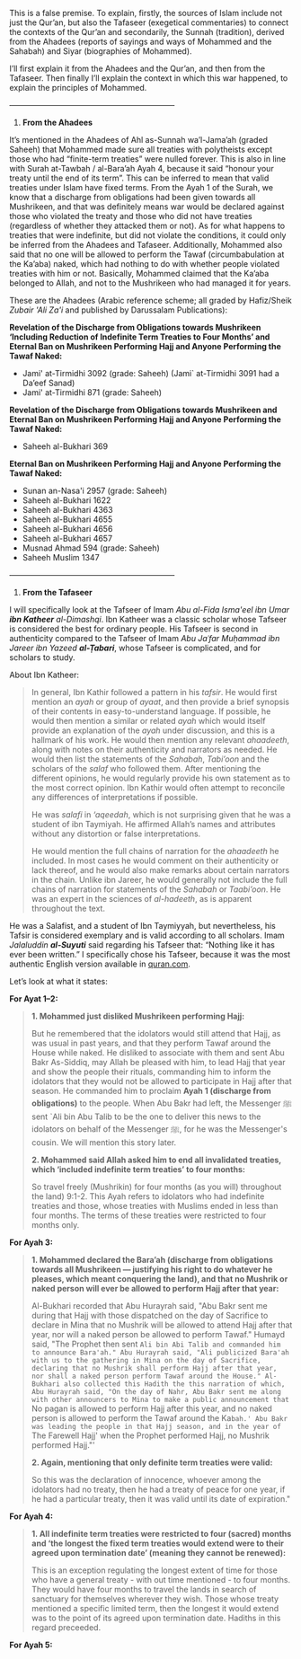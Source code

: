 This is a false premise. To explain, firstly, the sources of Islam include not just the Qur’an, but also the Tafaseer (exegetical commentaries) to connect the contexts of the Qur’an and secondarily, the Sunnah (tradition), derived from the Ahadees (reports of sayings and ways of Mohammed and the Sahabah) and Siyar (biographies of Mohammed).

I’ll first explain it from the Ahadees and the Qur’an, and then from the Tafaseer. Then finally I’ll explain the context in which this war happened, to explain the principles of Mohammed.

—————————————————————

1. **From the Ahadees**

It’s mentioned in the Ahadees of Ahl as-Sunnah wa’l-Jama’ah (graded Saheeh) that Mohammed made sure all treaties with polytheists except those who had “finite-term treaties” were nulled forever. This is also in line with Surah at-Tawbah / al-Bara’ah Ayah 4, because it said “honour your treaty until the end of its term”. This can be inferred to mean that valid treaties under Islam have fixed terms. From the Ayah 1 of the Surah, we know that a discharge from obligations had been given towards all Mushrikeen, and that was definitely means war would be declared against those who violated the treaty and those who did not have treaties (regardless of whether they attacked them or not). As for what happens to treaties that were indefinite, but did not violate the conditions, it could only be inferred from the Ahadees and Tafaseer. Additionally, Mohammed also said that no one will be allowed to perform the Tawaf (circumbabulation at the Ka’aba) naked, which had nothing to do with whether people violated treaties with him or not. Basically, Mohammed claimed that the Ka’aba belonged to Allah, and not to the Mushrikeen who had managed it for years.

These are the Ahadees (Arabic reference scheme; all graded by Hafiz/Sheik _Zubair 'Ali Za'i_ and published by Darussalam Publications):

**Revelation of the Discharge from Obligations towards Mushrikeen ‘Including Reduction of Indefinite Term Treaties to Four Months’ and Eternal Ban on Mushrikeen Performing Hajj and Anyone Performing the Tawaf Naked:**

- Jami' at-Tirmidhi 3092 (grade: Saheeh) (Jami` at-Tirmidhi 3091 had a Da’eef Sanad)
- Jami' at-Tirmidhi 871 (grade: Saheeh)

**Revelation of the Discharge from Obligations towards Mushrikeen and Eternal Ban on Mushrikeen Performing Hajj and Anyone Performing the Tawaf Naked:**

- Saheeh al-Bukhari 369

**Eternal Ban on Mushrikeen Performing Hajj and Anyone Performing the Tawaf Naked:**

- Sunan an-Nasa'i 2957 (grade: Saheeh)
- Saheeh al-Bukhari 1622
- Saheeh al-Bukhari 4363
- Saheeh al-Bukhari 4655
- Saheeh al-Bukhari 4656
- Saheeh al-Bukhari 4657
- Musnad Ahmad 594 (grade: Saheeh)
- Saheeh Muslim 1347

—————————————————————

1. **From the Tafaseer**

I will specifically look at the Tafseer of Imam _Abu al-Fida Isma'eel ibn Umar_ **_ibn Katheer_** _al-Dimashqi_. Ibn Katheer was a classic scholar whose Tafseer is considered the best for ordinary people. His Tafseer is second in authenticity compared to the Tafseer of Imam _Abu Jaʿfar Muḥammad ibn Jareer ibn Yazeed_ **_al-Ṭabari_**, whose Tafseer is complicated, and for scholars to study.

About Ibn Katheer:

> In general, Ibn Kathir followed a pattern in his _tafsir_. He would first mention an _ayah_ or group of _ayaat_, and then provide a brief synopsis of their contents in easy-to-understand language. If possible, he would then mention a similar or related _ayah_ which would itself provide an explanation of the _ayah_ under discussion, and this is a hallmark of his work. He would then mention any relevant _ahaadeeth_, along with notes on their authenticity and narrators as needed. He would then list the statements of the _Sahabah_, _Tabi’oon_ and the scholars of the _salaf_ who followed them. After mentioning the different opinions, he would regularly provide his own statement as to the most correct opinion. Ibn Kathir would often attempt to reconcile any differences of interpretations if possible.
> 
> He was _salafi_ in _‘aqeedah_, which is not surprising given that he was a student of ibn Taymiyah. He affirmed Allah’s names and attributes without any distortion or false interpretations.
> 
> He would mention the full chains of narration for the _ahaadeeth_ he included. In most cases he would comment on their authenticity or lack thereof, and he would also make remarks about certain narrators in the chain. Unlike ibn Jareer, he would generally not include the full chains of narration for statements of the _Sahabah_ or _Taabi’oon_. He was an expert in the sciences of _al-hadeeth_, as is apparent throughout the text.

He was a Salafist, and a student of Ibn Taymiyyah, but nevertheless, his Tafsir is considered exemplary and is valid according to all scholars. Imam _Jalaluddin_ **_al-Suyuti_** said regarding his Tafseer that: “Nothing like it has ever been written.” I specifically chose his Tafseer, because it was the most authentic English version available in [quran.com](http://Quran.com).

Let’s look at what it states:

**For Ayat 1–2:**

> **1. Mohammed just disliked Mushrikeen performing Hajj:**
> 
> But he remembered that the idolators would still attend that Hajj, as was usual in past years, and that they perform Tawaf around the House while naked. He disliked to associate with them and sent Abu Bakr As-Siddiq, may Allah be pleased with him, to lead Hajj that year and show the people their rituals, commanding him to inform the idolators that they would not be allowed to participate in Hajj after that season. He commanded him to proclaim **Ayah 1 (discharge from obligations)** to the people. When Abu Bakr had left, the Messenger ﷺ sent `Ali bin Abu Talib to be the one to deliver this news to the idolators on behalf of the Messenger ﷺ, for he was the Messenger's cousin. We will mention this story later.
> 
> **2. Mohammed said Allah asked him to end all invalidated treaties, which ‘included indefinite term treaties’ to four months:**
> 
> So travel freely (Mushrikin) for four months (as you will) throughout the land) 9:1-2. This Ayah refers to idolators who had indefinite treaties and those, whose treaties with Muslims ended in less than four months. The terms of these treaties were restricted to four months only.

**For Ayah 3:**

> **1. Mohammed declared the Bara’ah (discharge from obligations towards all Mushrikeen — justifying his right to do whatever he pleases, which meant conquering the land), and that no Mushrik or naked person will ever be allowed to perform Hajj after that year:**
> 
> Al-Bukhari recorded that Abu Hurayrah said, "Abu Bakr sent me during that Hajj with those dispatched on the day of Sacrifice to declare in Mina that no Mushrik will be allowed to attend Hajj after that year, nor will a naked person be allowed to perform Tawaf." Humayd said, "The Prophet then sent `Ali bin Abi Talib and commanded him to announce Bara'ah." Abu Hurayrah said, "Ali publicized Bara'ah with us to the gathering in Mina on the day of Sacrifice, declaring that no Mushrik shall perform Hajj after that year, nor shall a naked person perform Tawaf around the House." Al-Bukhari also collected this Hadith the this narration of which, Abu Hurayrah said, "On the day of Nahr, Abu Bakr sent me along with other announcers to Mina to make a public announcement that `No pagan is allowed to perform Hajj after this year, and no naked person is allowed to perform the Tawaf around the Ka`bah.' Abu Bakr was leading the people in that Hajj season, and in the year of `The Farewell Hajj' when the Prophet performed Hajj, no Mushrik performed Hajj."'
> 
> **2. Again, mentioning that only definite term treaties were valid:**
> 
> So this was the declaration of innocence, whoever among the idolators had no treaty, then he had a treaty of peace for one year, if he had a particular treaty, then it was valid until its date of expiration."

**For Ayah 4:**

> **1. All indefinite term treaties were restricted to four (sacred) months and ‘the longest the fixed term treaties would extend were to their agreed upon termination date’ (meaning they cannot be renewed):**
> 
> This is an exception regulating the longest extent of time for those who have a general treaty - with out time mentioned - to four months. They would have four months to travel the lands in search of sanctuary for themselves wherever they wish. Those whose treaty mentioned a specific limited term, then the longest it would extend was to the point of its agreed upon termination date. Hadiths in this regard preceeded.

**For Ayah 5:**
